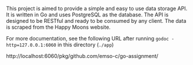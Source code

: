 This project is aimed to provide a simple and easy to use data storage API.
It is written in Go and uses PostgreSQL as the database.
The API is designed to be RESTful and ready to be consumed by any client.
The data is scraped from the Happy Moons website.

For more documentation, see the following URL after running `godoc -http=127.0.0.1:6060` in this directory (`./app`)

http://localhost:6060/pkg/github.com/emso-c/go-assignment/